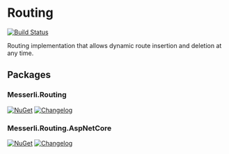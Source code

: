 # Routing

[![Build Status](https://travis-ci.com/messerli-informatik-ag/routing.svg?branch=master)](https://travis-ci.com/messerli-informatik-ag/routing)

Routing implementation that allows dynamic route insertion and deletion at any time.

## Packages

### Messerli.Routing

[![NuGet](https://img.shields.io/nuget/v/Messerli.Routing.svg)](https://www.nuget.org/packages/Messerli.Routing)
[![Changelog](https://img.shields.io/badge/changelog-changelog.md-blue.svg)](Routing/changelog.md)

### Messerli.Routing.AspNetCore

[![NuGet](https://img.shields.io/nuget/v/Messerli.Routing.AspNetCore.svg)](https://www.nuget.org/packages/Messerli.Routing.AspNetCore)
[![Changelog](https://img.shields.io/badge/changelog-changelog.md-blue.svg)](Routing.AspNetCore/changelog.md)
